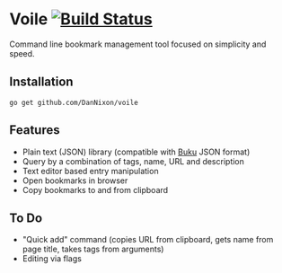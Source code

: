 # Voile [![Build Status](https://travis-ci.org/DanNixon/voile.svg?branch=master)](https://travis-ci.org/DanNixon/voile)

Command line bookmark management tool focused on simplicity and speed.

## Installation

```
go get github.com/DanNixon/voile
```

## Features

- Plain text (JSON) library (compatible with [Buku](https://github.com/jarun/buku) JSON format)
- Query by a combination of tags, name, URL and description
- Text editor based entry manipulation
- Open bookmarks in browser
- Copy bookmarks to and from clipboard

## To Do

- "Quick add" command (copies URL from clipboard, gets name from page title, takes tags from arguments)
- Editing via flags
